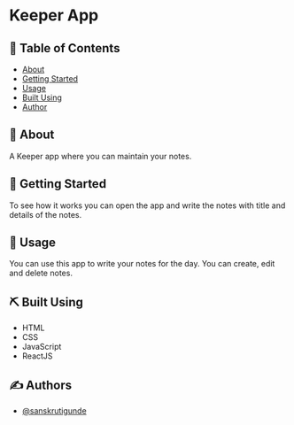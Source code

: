 # Keeper App

## 📝 Table of Contents

- [About](#about)
- [Getting Started](#getting_started)
- [Usage](#usage)
- [Built Using](#built_using)
- [Author](#author)

## 🧐 About <a name = "about"></a>

A Keeper app where you can maintain your notes.

## 🏁 Getting Started <a name = "getting_started"></a>

To see how it works you can open the app and write the notes with title and details of the notes.

## 🎈 Usage <a name = "usage"></a>

You can use this app to write your notes for the day. You can create, edit and delete notes.

## ⛏️ Built Using <a name = "built_using"></a>

- HTML
- CSS
- JavaScript
- ReactJS

## ✍️ Authors <a name = "authors"></a>

- [@sanskrutigunde](https://github.com/sanskrutigunde)
